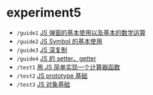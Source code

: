# experiment5

- `/guide1` [JS 弹窗的基本使用以及基本的数学运算](guide1)
- `/guide2` [JS Symbol 的基本使用](guide2)
- `/guide3` [JS 深复制](guide3)
- `/guide4` [JS 的 setter、getter](guide4)
- `/test1` [用 JS 简单实现一个计算器函数](test1)
- `/test2` [JS prototype 基础](test2)
- `/test3` [JS 对象基础](test3)

